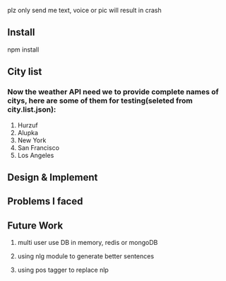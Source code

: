 
plz only send me text, voice or pic will result in crash
## Install
npm install

## City list
### Now the weather API need we to provide complete names of citys, here are some of them for testing(seleted from city.list.json):

1. Hurzuf</br>
2. Alupka</br>
3. New York</br>
4. San Francisco
5. Los Angeles


## Design & Implement


## Problems I faced
## Future Work
1. multi user
  use DB in memory, redis or mongoDB

2. using nlg module to generate better sentences

3. using pos tagger to replace nlp
